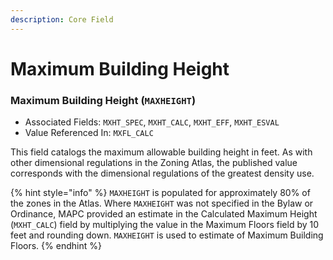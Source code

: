 ```yaml
---
description: Core Field
---
```


# Maximum Building Height

### Maximum Building Height \(`MAXHEIGHT`\)  

* Associated Fields: `MXHT_SPEC`, `MXHT_CALC`, `MXHT_EFF`, `MXHT_ESVAL` 
* Value Referenced In: `MXFL_CALC` 

This field catalogs the maximum allowable building height in feet. As with other dimensional regulations in the Zoning Atlas, the published value corresponds with the dimensional regulations of the greatest density use. 

{% hint style="info" %}
`MAXHEIGHT` is populated for approximately 80% of the zones in the Atlas. Where `MAXHEIGHT` was not specified in the Bylaw or Ordinance, MAPC provided an estimate in the Calculated Maximum Height \(`MXHT_CALC`\) field by multiplying the value in the Maximum Floors field by 10 feet and rounding down. `MAXHEIGHT` is used to estimate of Maximum Building Floors. 
{% endhint %}



